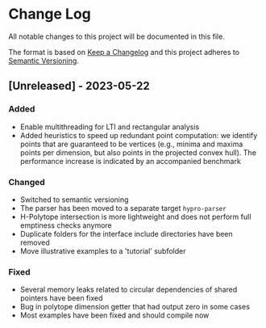# Change Log

All notable changes to this project will be documented in this file.

The format is based on [Keep a Changelog](http://keepachangelog.com/)
and this project adheres to [Semantic Versioning](http://semver.org/).

## [Unreleased] - 2023-05-22

### Added

- Enable multithreading for LTI and rectangular analysis
- Added heuristics to speed up redundant point computation: we identify points that are guaranteed to be vertices (e.g.,
  minima and maxima points per dimension, but also points in the projected convex hull). The performance increase is
  indicated by an accompanied benchmark

### Changed

- Switched to semantic versioning
- The parser has been moved to a separate target ```hypro-parser```
- H-Polytope intersection is more lightweight and does not perform full emptiness checks anymore
- Duplicate folders for the interface include directories have been removed
- Move illustrative examples to a 'tutorial' subfolder

### Fixed

- Several memory leaks related to circular dependencies of shared pointers have been fixed
- Bug in polytope dimension getter that had output zero in some cases
- Most examples have been fixed and should compile now
